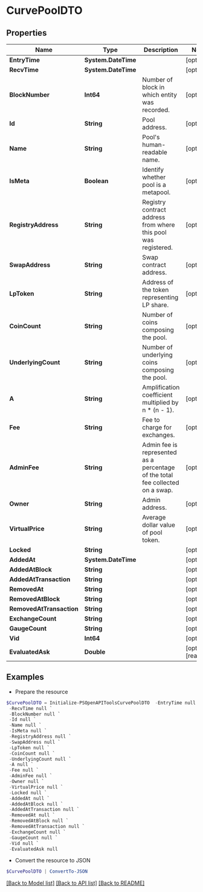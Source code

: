 # CurvePoolDTO
## Properties

Name | Type | Description | Notes
------------ | ------------- | ------------- | -------------
**EntryTime** | **System.DateTime** |  | [optional] 
**RecvTime** | **System.DateTime** |  | [optional] 
**BlockNumber** | **Int64** | Number of block in which entity was recorded. | [optional] 
**Id** | **String** | Pool address. | [optional] 
**Name** | **String** | Pool&#39;s human-readable name. | [optional] 
**IsMeta** | **Boolean** | Identify whether pool is a metapool. | [optional] 
**RegistryAddress** | **String** | Registry contract address from where this pool was registered. | [optional] 
**SwapAddress** | **String** | Swap contract address. | [optional] 
**LpToken** | **String** | Address of the token representing LP share. | [optional] 
**CoinCount** | **String** | Number of coins composing the pool. | [optional] 
**UnderlyingCount** | **String** | Number of underlying coins composing the pool. | [optional] 
**A** | **String** | Amplification coefficient multiplied by n * (n - 1). | [optional] 
**Fee** | **String** | Fee to charge for exchanges. | [optional] 
**AdminFee** | **String** | Admin fee is represented as a percentage of the total fee collected on a swap. | [optional] 
**Owner** | **String** | Admin address. | [optional] 
**VirtualPrice** | **String** | Average dollar value of pool token. | [optional] 
**Locked** | **String** |  | [optional] 
**AddedAt** | **System.DateTime** |  | [optional] 
**AddedAtBlock** | **String** |  | [optional] 
**AddedAtTransaction** | **String** |  | [optional] 
**RemovedAt** | **String** |  | [optional] 
**RemovedAtBlock** | **String** |  | [optional] 
**RemovedAtTransaction** | **String** |  | [optional] 
**ExchangeCount** | **String** |  | [optional] 
**GaugeCount** | **String** |  | [optional] 
**Vid** | **Int64** |  | [optional] 
**EvaluatedAsk** | **Double** |  | [optional] [readonly] 

## Examples

- Prepare the resource
```powershell
$CurvePoolDTO = Initialize-PSOpenAPIToolsCurvePoolDTO  -EntryTime null `
 -RecvTime null `
 -BlockNumber null `
 -Id null `
 -Name null `
 -IsMeta null `
 -RegistryAddress null `
 -SwapAddress null `
 -LpToken null `
 -CoinCount null `
 -UnderlyingCount null `
 -A null `
 -Fee null `
 -AdminFee null `
 -Owner null `
 -VirtualPrice null `
 -Locked null `
 -AddedAt null `
 -AddedAtBlock null `
 -AddedAtTransaction null `
 -RemovedAt null `
 -RemovedAtBlock null `
 -RemovedAtTransaction null `
 -ExchangeCount null `
 -GaugeCount null `
 -Vid null `
 -EvaluatedAsk null
```

- Convert the resource to JSON
```powershell
$CurvePoolDTO | ConvertTo-JSON
```

[[Back to Model list]](../README.md#documentation-for-models) [[Back to API list]](../README.md#documentation-for-api-endpoints) [[Back to README]](../README.md)

